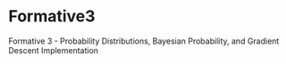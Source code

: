 # Formative3
Formative 3 - Probability Distributions, Bayesian Probability, and Gradient Descent Implementation
